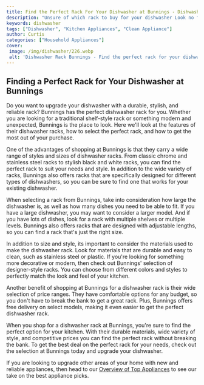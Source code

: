 ```yaml
---
title: Find the Perfect Rack For Your Dishwasher at Bunnings - Dishwasher Rack Bunnings
description: "Unsure of which rack to buy for your dishwasher Look no further Get the one thats right for you by shopping at Bunnings Find out all the details here"
keywords: dishwasher
tags: ["Dishwasher", "Kitchen Appliances", "Clean Appliance"]
author: Curtis
categories: ["Household Appliances"]
cover: 
 image: /img/dishwasher/226.webp
 alt: 'Dishwasher Rack Bunnings - Find the perfect rack for your dishwasher at Bunnings'
---
```

## Finding a Perfect Rack for Your Dishwasher at Bunnings 
Do you want to upgrade your dishwasher with a durable, stylish, and reliable rack? Bunnings has the perfect dishwasher rack for you. Whether you are looking for a traditional shelf-style rack or something modern and unexpected, Bunnings is the place to look. Here we'll look at the features of their dishwasher racks, how to select the perfect rack, and how to get the most out of your purchase. 

One of the advantages of shopping at Bunnings is that they carry a wide range of styles and sizes of dishwasher racks. From classic chrome and stainless steel racks to stylish black and white racks, you can find the perfect rack to suit your needs and style. In addition to the wide variety of racks, Bunnings also offers racks that are specifically designed for different types of dishwashers, so you can be sure to find one that works for your existing dishwasher. 

When selecting a rack from Bunnings, take into consideration how large the dishwasher is, as well as how many dishes you need to be able to fit. If you have a large dishwasher, you may want to consider a larger model. And if you have lots of dishes, look for a rack with multiple shelves or multiple levels. Bunnings also offers racks that are designed with adjustable lengths, so you can find a rack that's just the right size. 

In addition to size and style, its important to consider the materials used to make the dishwasher rack. Look for materials that are durable and easy to clean, such as stainless steel or plastic. If you're looking for something more decorative or modern, then check out Bunnings' selection of designer-style racks. You can choose from different colors and styles to perfectly match the look and feel of your kitchen. 

Another benefit of shopping at Bunnings for a dishwasher rack is their wide selection of price ranges. They have comfortable options for any budget, so you don't have to break the bank to get a great rack. Plus, Bunnings offers free delivery on select models, making it even easier to get the perfect dishwasher rack. 

When you shop for a dishwasher rack at Bunnings, you're sure to find the perfect option for your kitchen. With their durable materials, wide variety of style, and competitive prices you can find the perfect rack without breaking the bank. To get the best deal on the perfect rack for your needs, check out the selection at Bunnings today and upgrade your dishwasher. 

If you are looking to upgrade other areas of your home with new and reliable appliances, then head to our [Overview of Top Appliances](./pages/appliance-overview) to see our take on the best appliance picks.
